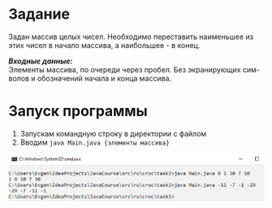 # Задание

Задан массив целых чисел. Необходимо переставить наименьшее из
этих чисел в начало массива, а наибольшее - в конец.

***Входные данные:***  
Элементы массива, по очереди через пробел. Без экранирующих сим-
волов и обозначений начала и конца массива.

# Запуск программы
1. Запускам командную строку в директории с файлом
2. Вводим ```java Main.java {элементы массива}```

![](images/1.png)